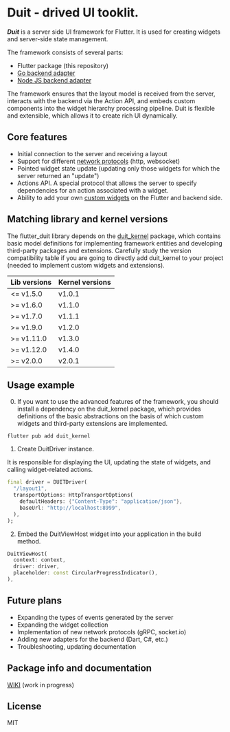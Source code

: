 # Duit - drived UI tooklit.

***Duit*** is a server side UI framework for Flutter. It is used for creating widgets and server-side state management.

The framework consists of several parts:

- Flutter package (this repository)
- [Go backend adapter](https://github.com/lesleysin/duit_go)
- [Node JS backend adapter](https://github.com/lesleysin/duit_js)

The framework ensures that the layout model is received from the server, interacts with the backend via the Action API, and embeds custom components into the widget hierarchy processing pipeline. Duit is flexible and extensible, which allows it to create rich UI dynamically.

## Core features

- Initial connection to the server and receiving a layout
- Support for different [network protocols](https://github.com/lesleysin/flutter_duit/wiki/Networking) (http, websocket)
- Pointed widget state update (updating only those widgets for which the server returned an "update")
- Actions API. A special protocol that allows the server to specify dependencies for an action associated with a widget.
- Ability to add your own [custom widgets](https://github.com/lesleysin/flutter_duit/wiki/Adding-custom-widgets) on the Flutter and backend side.

## Matching library and kernel versions

The flutter_duit library depends on the [duit_kernel](https://github.com/lesleysin/duit_kernel) package, which contains basic model definitions for implementing framework entities and developing third-party packages and extensions. Carefully study the version compatibility table if you are going to directly add duit_kernel to your project (needed to implement custom widgets and extensions).


| Lib versions | Kernel versions |
|--------------|-----------------|
| <= v1.5.0    | v1.0.1          |
| >= v1.6.0    | v1.1.0          |
| >= v1.7.0    | v1.1.1          |
| >= v1.9.0    | v1.2.0          |
| >= v1.11.0   | v1.3.0          |
| >= v1.12.0   | v1.4.0          |
| >= v2.0.0    | v2.0.1          |


## Usage example
0. If you want to use the advanced features of the framework, you should install a dependency on the duit_kernel package, which provides definitions of the basic abstractions on the basis of which custom widgets and third-party extensions are implemented.

```
flutter pub add duit_kernel
```


1. Create DuitDriver instance. 


It is responsible for displaying the UI, updating the state of widgets, and calling widget-related actions.


```dart
final driver = DUITDriver(
  "/layout1",
  transportOptions: HttpTransportOptions(
    defaultHeaders: {"Content-Type": "application/json"},
    baseUrl: "http://localhost:8999",
  ),
);
```

2. Embed the DuitViewHost widget into your application in the build method.

```dart
DuitViewHost(
  context: context,
  driver: driver,
  placeholder: const CircularProgressIndicator(),
),
```

## Future plans
- Expanding the types of events generated by the server
- Expanding the widget collection
- Implementation of new network protocols (gRPC, socket.io)
- Adding new adapters for the backend (Dart, C#, etc.)
- Troubleshooting, updating documentation

## Package info and documentation

[WIKI](https://github.com/lesleysin/flutter_duit/wiki) (work in progress)

## License 
MIT



